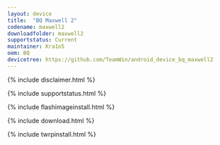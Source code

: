 ```yaml
---
layout: device
title:  "BQ Maxwell 2"
codename: maxwell2
downloadfolder: maxwell2 
supportstatus: Current
maintainer: Kra1o5
oem: BQ
devicetree: https://github.com/TeamWin/android_device_bq_maxwell2
---
```


{% include disclaimer.html %}

{% include supportstatus.html %}

{% include flashimageinstall.html %}

{% include download.html %}

{% include twrpinstall.html %}
